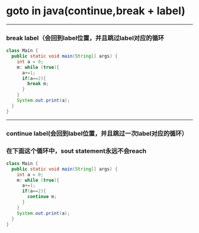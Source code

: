 # goto in java(continue,break + label)
---
### break label（会回到label位置，并且跳过label对应的循环
```java
class Main {
  public static void main(String[] args) {
    int a = 0;
    m: while (true){
      a+=1;
      if(a==2){
        break m;
      }
    }
    System.out.print(a);
  }
}
```
---
### continue label(会回到label位置，并且跳过一次label对应的循环）
### 在下面这个循环中，sout statement永远不会reach
```java
class Main {
  public static void main(String[] args) {
    int a = 0;
    m: while (true){
      a+=1;
      if(a==2){
        continue m;
      }
    }
    System.out.print(a);
  }
}
```
